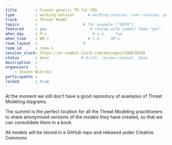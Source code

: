 ```yaml
---
title        : Create generic TM for CMS
type         : working-session      # working-session, user-session, product-session
track        : Threat Model
topics       :                    # for example ["GDPR"]
featured     : yes                   # review with summit team "yes"
when_day     : Fri                    # i.e.    Tue
when_time    : AM-1                 # i.e.    AM-1
room_layout  :                    #
room_id      : room-1
session_slack: https://os-summit.slack.com/messages/CB0E3DZ60
status       : done              # draft, review-content, done
description  :
organizers   :
    - Steven Wierckx
participants :
locked       : true
---
```


At the moment we still don't have a good repository of examples of Threat Modeling diagrams.

The summit is the perfect location for all the Threat Modeling practitioners to share anonymised versions
of the models they have created, so that we can consolidate them in a book.

All models will be stored in a GitHub repo and released under Creative Commons

<!--(add intro)

## WHY

(...)

## What

(...)

## Outcomes

(...)

## References

(...)


## Previous-->
